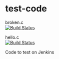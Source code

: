 # test-code

broken.c     
[![Build Status](http://power-ci.osuosl.org:8080/buildStatus/icon?job=broken-test)](http://power-ci.osuosl.org:8080/job/broken-test/)

hello.c         
[![Build Status](http://140.211.168.153:8080/buildStatus/icon?job=demo-build)](http://140.211.168.153:8080/job/demo-build/)


Code to test on Jenkins


